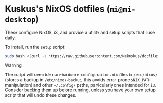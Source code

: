 # Kuskus's NixOS dotfiles (`mi@mi-desktop`)

These configure NixOS, i3, and provide a utility and setup scripts that I use daily.

To install, run the `setup` script:
```bash
sudo bash <(curl -s https://raw.githubusercontent.com/Nekuskus/dotfiles/master/setup)
```

> [!WARNING]
> The script will override non-`hardware-configuration.nix` files in `/etc/nixos/` (stores a backup in `/etc/nixos-backup`, this avoids error-prone `$NIX_PATH` manipulation) and other `~/.config/` paths, particularly ones intended for `i3`.
> Consider backing them up before running, unless you have your own setup script that will undo these changes.
